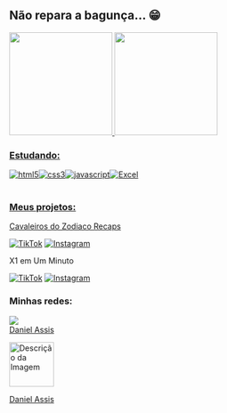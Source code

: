 ## Não repara a bagunça... 😁

 <div>
   <a href="https://github.com/danielassis07">
   <img height="185em" src="https://github-readme-stats.vercel.app/api?username=danielassis07&show_icons=true&theme=radical&include_all_commits=true&count_private=true"/>
   <img height="185em" src="https://github-readme-stats.vercel.app/api/top-langs/?username=danielassis07&show_icons=true&theme=radical&include_all_commits=true&count_private=true"/>

### Estudando:
<div style="display: flex;">
  <img align="center" alt="html5" src="https://img.shields.io/badge/HTML5-E34F26?style=for-the-badge&logo=html5&logoColor=white">
  <img align="center" alt="css3" src="https://img.shields.io/badge/CSS3-1572B6?style=for-the-badge&logo=css3&logoColor=white">
  <img align="center" alt="javascript" src="https://img.shields.io/badge/JavaScript-F7DF1E?style=for-the-badge&logo=javascript&logoColor=white">
  <img align="center" alt="Excel" src="https://img.shields.io/badge/Microsoft_Excel-217346?style=for-the-badge&logo=microsoft-excel&logoColor=white">
</div>

 
 <br>
<div> 
  <h3>Meus projetos:</h3>
  <p>Cavaleiros do Zodiaco Recaps</p>
  <p>
    <a href="https://www.tiktok.com/@cavaleirosdozodiacorecap?lang=pt-BR" target="_blank"><img src="https://img.shields.io/badge/TikTok-000000?style=for-the-badge&logo=tiktok&logoColor=white" alt="TikTok"/></a>
    <a href="https://www.instagram.com/cavaleirosdozodiacorecaps/" target="_blank"><img src="https://img.shields.io/badge/Instagram-E4405F?style=for-the-badge&logo=instagram&logoColor=white" alt="Instagram"/></a>
  </p>

  X1 em Um Minuto
  <p>
    <a href="https://www.tiktok.com/@x1emumminuto" target="_blank"><img src="https://img.shields.io/badge/TikTok-000000?style=for-the-badge&logo=tiktok&logoColor=white" alt="TikTok"/></a>
    <a href="https://www.instagram.com/x1emumminuto/" target="_blank"><img src="https://img.shields.io/badge/Instagram-E4405F?style=for-the-badge&logo=instagram&logoColor=white" alt="Instagram"/></a>
  </p>
</div>


  
  ### Minhas redes:
<div> 
  <a href="https://www.linkedin.com/in/danielassis07" target="_blank"><img src="https://img.shields.io/badge/-LinkedIn-%230077B5?style=for-the-badge&logo=linkedin&logoColor=black" target="_blank"></a> 
 
<div class="badge-base LI-profile-badge" data-locale="pt_BR" data-size="large" data-theme="dark" data-type="HORIZONTAL" data-vanity="danielassis07" data-version="v1">
 <a class="badge-base__link LI-simple-link" href="https://br.linkedin.com/in/danielassis07?trk=profile-badge">Daniel Assis</a>
              
  <p>
<img src="https://64.media.tumblr.com/tumblr_mdhtxcB2SB1rnqolfo1_500.gif" width="80" height="80" alt="Descrição da Imagem">
  </p>
</div>


<div class="badge-base LI-profile-badge" data-locale="pt_BR" data-size="large" data-theme="dark" data-type="HORIZONTAL" data-vanity="danielassis07" data-version="v1"><a class="badge-base__link LI-simple-link" href="https://br.linkedin.com/in/danielassis07?trk=profile-badge">Daniel Assis</a></div>
              
